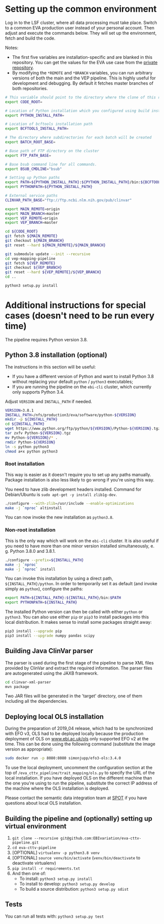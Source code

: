 # Setting up the common environment 

Log in to the LSF cluster, where all data processing must take place. Switch to a common EVA production user instead of your personal account. Then adjust and execute the commands below. They will set up the environment, fetch and build the code.

Notes:
* The first five variables are installation-specific and are blanked in this repository. You can get the values for the EVA use case from the [private repository](https://github.com/EBIvariation/configuration/blob/master/open-targets-configuration.md).
* By modifying the `*REMOTE` and `*BRANCH` variables, you can run arbitrary versions of both the main and the VEP pipeline. This is highly useful for development and debugging. By default it fetches master branches of both repositories.

```bash
# This variable should point to the directory where the clone of this repository is located on the cluster
export CODE_ROOT=

# Location of Python installation which you configured using build instructions
export PYTHON_INSTALL_PATH=

# Location of bcftools installation path
export BCFTOOLS_INSTALL_PATH=

# The directory where subdirectories for each batch will be created
export BATCH_ROOT_BASE=

# Base path of FTP directory on the cluster
export FTP_PATH_BASE=

# Base bsub command line for all commands.
export BSUB_CMDLINE="bsub"

# Setting up Python paths
export PATH=${PYTHON_INSTALL_PATH}:${PYTHON_INSTALL_PATH}/bin:${BCFTOOLS_INSTALL_PATH}:$PATH
export PYTHONPATH=${PYTHON_INSTALL_PATH}

# External service paths
CLINVAR_PATH_BASE="ftp://ftp.ncbi.nlm.nih.gov/pub/clinvar"

export MAIN_REMOTE=origin
export MAIN_BRANCH=master
export VEP_REMOTE=origin
export VEP_BRANCH=master

cd ${CODE_ROOT}
git fetch ${MAIN_REMOTE}
git checkout ${MAIN_BRANCH}
git reset --hard ${MAIN_REMOTE}/${MAIN_BRANCH}

git submodule update --init --recursive
cd vep-mapping-pipeline
git fetch ${VEP_REMOTE}
git checkout ${VEP_BRANCH}
git reset --hard ${VEP_REMOTE}/${VEP_BRANCH}
cd ..

python3 setup.py install
```

# Additional instructions for special cases (doesn't need to be run every time)

The pipeline requires Python version 3.8.

## Python 3.8 installation (optional)
The instructions in this section will be useful:
* If you have a different version of Python and want to install Python 3.8 without replacing your default `python` / `python3` executables;
* If you are running the pipeline on the `ebi-cli` cluster, which currently only supports Python 3.4.

Adjust `VERSION` and `INSTALL_PATH` if needed.

```bash
VERSION=3.8.1
INSTALL_PATH=/nfs/production3/eva/software/python-${VERSION}
mkdir -p ${INSTALL_PATH}
cd ${INSTALL_PATH}
wget https://www.python.org/ftp/python/${VERSION}/Python-${VERSION}.tgz
tar zxfv Python-${VERSION}.tgz
mv Python-${VERSION}/* .
rmdir Python-${VERSION}
ln -s python python3
chmod a+x python python3
```

### Root installation
This way is easier as it doesn't require you to set up any paths manually. Package installation is also less likely to go wrong if you're using this way.

You need to have zlib development headers installed. Command for Debian/Ubuntu is `sudo apt-get -y install zlib1g-dev`.

```bash
./configure --with-zlib=/usr/include --enable-optimizations
make -j `nproc` altinstall
```

You can now invoke the new installation as `python3.8`.

### Non-root installation
This is the only way which will work on the `ebi-cli` cluster. It is also useful if you need to have more than one minor version installed simultaneously, e. g. Python 3.8.0 and 3.8.1.
```bash
./configure --prefix=${INSTALL_PATH}
make -j `nproc`
make -j `nproc` install
```

You can invoke this installation by using a direct path, `${INSTALL_PATH}/python`. In order to temporarily set it as default (and invoke simply as `python`), configure the paths:
```bash
export PATH=${INSTALL_PATH}:${INSTALL_PATH}/bin:$PATH
export PYTHONPATH=${INSTALL_PATH}
```

The installed Python version can then be called with either `python` or `python3`. You can also use either `pip` or `pip3` to install packages into this local distribution. It makes sense to install some packages straight away:
```bash
pip3 install --upgrade pip
pip3 install --upgrade numpy pandas scipy
```

## Building Java ClinVar parser
The parser is used during the first stage of the pipeline to parse XML files provided by ClinVar and extract the required information. The parser files are autogenerated using the JAXB framework.

```bash
cd clinvar-xml-parser
mvn package
```

Two JAR files will be generated in the 'target' directory, one of them including all the dependencies.

## Deploying local OLS installation
During the preparation of 2019_04 release, which had to be synchronized with EFO v3, OLS had to be deployed locally because the production deployment of OLS on www.ebi.ac.uk/ols only supported EFO v2 at the time. This can be done using the following command (substitute the image version as appropriate):

```bash
sudo docker run -p 8080:8080 simonjupp/efo3-ols:3.4.0
```

To use the local deployment, uncomment the configuration section at the top of `/eva_cttv_pipeline/trait_mapping/ols.py` to specify the URL of the local installation. If you have deployed OLS on the different machine than the one you're using to run the pipeline, substitute the correct IP address of the machine where the OLS installation is deployed.

Please contact the semantic data integration team at [SPOT](https://www.ebi.ac.uk/about/spot-team) if you have questions about local OLS installation.

## Building the pipeline and (optionally) setting up virtual environment
1. `git clone --recursive git@github.com:EBIvariation/eva-cttv-pipeline.git`
2. `cd eva-cttv-pipeline`
3. [OPTIONAL] `virtualenv -p python3.8 venv`
4. [OPTIONAL] `source venv/bin/activate` (`venv/bin/deactivate` to deactivate virtualenv)
5. `pip install -r requirements.txt`
6. And then one of:
   * To install: `python3 setup.py install`
   * To install to develop: `python3 setup.py develop`
   * To build a source distribution: `python3 setup.py sdist`

## Tests
You can run all tests with: `python3 setup.py test`
